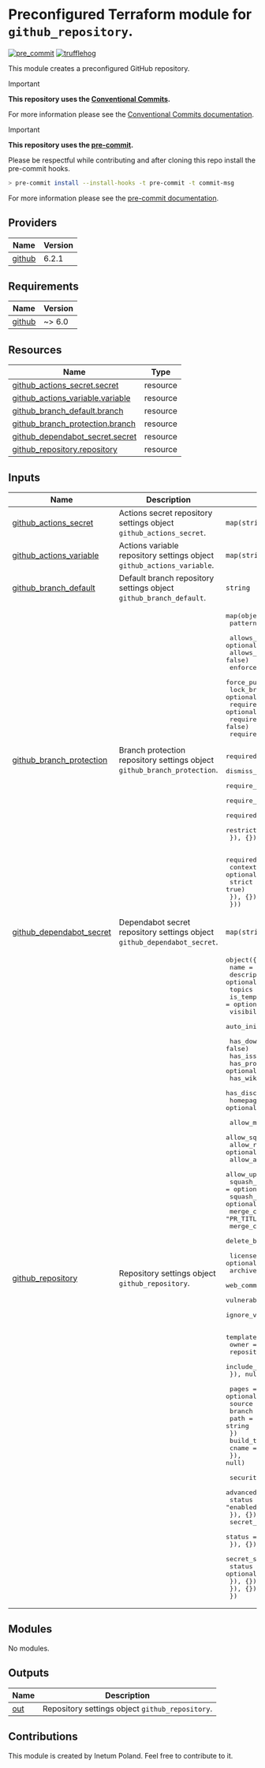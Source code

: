 # Preconfigured Terraform module for `github_repository`.

[![pre_commit](https://github.com/Inetum-Poland/tf-module-github-repository/actions/workflows/pre_commit.yml/badge.svg)](https://github.com/Inetum-Poland/tf-module-github-repository/actions/workflows/pre_commit.yml) [![trufflehog](https://github.com/Inetum-Poland/tf-module-github-repository/actions/workflows/trufflehog.yaml/badge.svg)](https://github.com/Inetum-Poland/tf-module-github-repository/actions/workflows/trufflehog.yaml)

This module creates a preconfigured GitHub repository.

> [!IMPORTANT]
> __This repository uses the [Conventional Commits](https://www.conventionalcommits.org/).__
>
> For more information please see the [Conventional Commits documentation](https://www.conventionalcommits.org/en/v1.0.0/#summary).

> [!IMPORTANT]
> __This repository uses the [pre-commit](https://pre-commit.com/).__
>
> Please be respectful while contributing and after cloning this repo install the pre-commit hooks.
> ```bash
> > pre-commit install --install-hooks -t pre-commit -t commit-msg
> ```
> For more information please see the [pre-commit documentation](https://pre-commit.com/).

<!-- BEGIN_AUTOMATED_TF_DOCS_BLOCK -->
## Providers

| Name | Version |
|------|---------|
| <a name="provider_github"></a> [github](#provider\_github) | 6.2.1 |

## Requirements

| Name | Version |
|------|---------|
| <a name="requirement_github"></a> [github](#requirement\_github) | ~> 6.0 |

## Resources

| Name | Type |
|------|------|
| [github_actions_secret.secret](https://registry.terraform.io/providers/integrations/github/latest/docs/resources/actions_secret) | resource |
| [github_actions_variable.variable](https://registry.terraform.io/providers/integrations/github/latest/docs/resources/actions_variable) | resource |
| [github_branch_default.branch](https://registry.terraform.io/providers/integrations/github/latest/docs/resources/branch_default) | resource |
| [github_branch_protection.branch](https://registry.terraform.io/providers/integrations/github/latest/docs/resources/branch_protection) | resource |
| [github_dependabot_secret.secret](https://registry.terraform.io/providers/integrations/github/latest/docs/resources/dependabot_secret) | resource |
| [github_repository.repository](https://registry.terraform.io/providers/integrations/github/latest/docs/resources/repository) | resource |

## Inputs

| Name | Description | Type | Default | Required |
|------|-------------|------|---------|:--------:|
| <a name="input_github_actions_secret"></a> [github\_actions\_secret](#input\_github\_actions\_secret) | Actions secret repository settings object `github_actions_secret`. | `map(string)` | `{}` | no |
| <a name="input_github_actions_variable"></a> [github\_actions\_variable](#input\_github\_actions\_variable) | Actions variable repository settings object `github_actions_variable`. | `map(string)` | `{}` | no |
| <a name="input_github_branch_default"></a> [github\_branch\_default](#input\_github\_branch\_default) | Default branch repository settings object `github_branch_default`. | `string` | `"main"` | no |
| <a name="input_github_branch_protection"></a> [github\_branch\_protection](#input\_github\_branch\_protection) | Branch protection repository settings object `github_branch_protection`. | <pre>map(object({<br>    pattern = string<br><br>    allows_deletions                = optional(bool, false)<br>    allows_force_pushes             = optional(bool, false)<br>    enforce_admins                  = optional(bool, false)<br>    force_push_bypassers            = optional(list(string), [])<br>    lock_branch                     = optional(bool, false)<br>    require_conversation_resolution = optional(bool, true)<br>    require_signed_commits          = optional(bool, false)<br>    required_linear_history         = optional(bool, false)<br><br>    required_pull_request_reviews = optional(object({<br>      dismiss_stale_reviews           = optional(bool, true)<br>      require_code_owner_reviews      = optional(bool, true)<br>      require_last_push_approval      = optional(bool, true)<br>      required_approving_review_count = optional(number, 1)<br>      restrict_dismissals             = optional(bool, false)<br>    }), {})<br><br>    required_status_checks = optional(object({<br>      contexts = optional(list(string), ["pre_commit"])<br>      strict   = optional(bool, true)<br>    }), {})<br>  }))</pre> | <pre>{<br>  "main": {<br>    "pattern": "main"<br>  }<br>}</pre> | no |
| <a name="input_github_dependabot_secret"></a> [github\_dependabot\_secret](#input\_github\_dependabot\_secret) | Dependabot secret repository settings object `github_dependabot_secret`. | `map(string)` | `{}` | no |
| <a name="input_github_repository"></a> [github\_repository](#input\_github\_repository) | Repository settings object `github_repository`. | <pre>object({<br>    name        = string<br>    description = optional(string)<br>    topics      = optional(list(string), [])<br>    is_template = optional(bool, false)<br>    visibility  = optional(string, "private")<br>    auto_init   = optional(bool, true)<br><br>    has_downloads   = optional(bool, false)<br>    has_issues      = optional(bool, false)<br>    has_projects    = optional(bool, false)<br>    has_wiki        = optional(bool, false)<br>    has_discussions = optional(bool, false)<br>    homepage_url    = optional(string)<br><br>    allow_merge_commit          = optional(bool, true)<br>    allow_squash_merge          = optional(bool, true)<br>    allow_rebase_merge          = optional(bool, true)<br>    allow_auto_merge            = optional(bool, false)<br>    allow_update_branch         = optional(bool, true)<br>    squash_merge_commit_title   = optional(string, "PR_TITLE")<br>    squash_merge_commit_message = optional(string, "PR_BODY")<br>    merge_commit_title          = optional(string, "PR_TITLE")<br>    merge_commit_message        = optional(string, "PR_BODY")<br>    delete_branch_on_merge      = optional(bool, true)<br><br>    license_template                        = optional(string)<br>    archive_on_destroy                      = optional(bool, true)<br>    web_commit_signoff_required             = optional(bool, false)<br>    vulnerability_alerts                    = optional(bool, true)<br>    ignore_vulnerability_alerts_during_read = optional(bool, true)<br><br>    template = optional(object({<br>      owner                = string<br>      repository           = any<br>      include_all_branches = bool<br>    }), null)<br><br>    pages = optional(object({<br>      source = object({<br>        branch = string<br>        path   = string<br>      })<br>      build_type = string<br>      cname      = string<br>    }), null)<br><br>    security_and_analysis = optional(object({<br>      advanced_security = optional(object({<br>        status = optional(string, "enabled")<br>      }), {})<br>      secret_scanning = optional(object({<br>        status = optional(string, "enabled")<br>      }), {})<br>      secret_scanning_push_protection = optional(object({<br>        status = optional(string, "enabled")<br>      }), {})<br>    }), {})<br>  })</pre> | n/a | yes |

## Modules

No modules.

## Outputs

| Name | Description |
|------|-------------|
| <a name="output_out"></a> [out](#output\_out) | Repository settings object `github_repository`. |
<!-- END_AUTOMATED_TF_DOCS_BLOCK -->

## Contributions

This module is created by Inetum Poland. Feel free to contribute to it.
